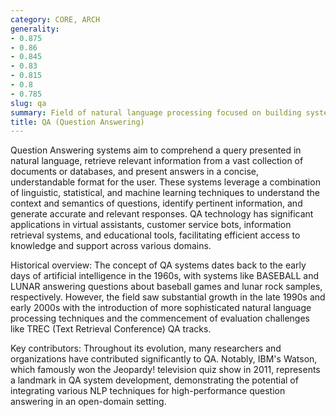 ```yaml
---
category: CORE, ARCH
generality:
- 0.875
- 0.86
- 0.845
- 0.83
- 0.815
- 0.8
- 0.785
slug: qa
summary: Field of natural language processing focused on building systems that automatically answer questions posed by humans in a natural language.
title: QA (Question Answering)
---
```


Question Answering systems aim to comprehend a query presented in natural language, retrieve relevant information from a vast collection of documents or databases, and present answers in a concise, understandable format for the user. These systems leverage a combination of linguistic, statistical, and machine learning techniques to understand the context and semantics of questions, identify pertinent information, and generate accurate and relevant responses. QA technology has significant applications in virtual assistants, customer service bots, information retrieval systems, and educational tools, facilitating efficient access to knowledge and support across various domains.

Historical overview: The concept of QA systems dates back to the early days of artificial intelligence in the 1960s, with systems like BASEBALL and LUNAR answering questions about baseball games and lunar rock samples, respectively. However, the field saw substantial growth in the late 1990s and early 2000s with the introduction of more sophisticated natural language processing techniques and the commencement of evaluation challenges like TREC (Text Retrieval Conference) QA tracks.

Key contributors: Throughout its evolution, many researchers and organizations have contributed significantly to QA. Notably, IBM's Watson, which famously won the Jeopardy! television quiz show in 2011, represents a landmark in QA system development, demonstrating the potential of integrating various NLP techniques for high-performance question answering in an open-domain setting.